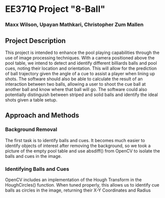 # EE371Q Project "8-Ball"
### Maxx Wilson, Upayan Mathkari, Christopher Zum Mallen

## Project Description
This project is intended to enhance the pool playing capabilities through the use of image processing techniques. With a camera positioned above the pool table, we intend to detect and identify different billiards balls and pool cues, noting their location and orientation. This will allow for the prediction of ball trajectory given the angle of a cue to assist a player when lining up shots. The software should also be able to calculate the result of an interaction between two balls, allowing a user to shoot the cue ball at another ball and know where that ball will go. The software could also potentially distinguish between striped and solid balls and identify the ideal shots given a table setup.

## Approach and Methods
### Background Removal
The first task is to identify balls and cues. It becomes much easier to identify objects of interest after removing the background, so we took a picture of the empty pool table and use absdiff() from OpenCV to isolate the balls and cues in the image.

### Identifying Balls and Cues
OpenCV includes an implementation of the Hough Transform in the HoughCircles() function. When tuned properly, this allows us to identify cue balls as circles in the image, returning their X-Y Coordinates and Radius
